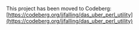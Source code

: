 This project has been moved to Codeberg: [https://codeberg.org/jjfalling/das_uber_perl_utility](https://codeberg.org/jjfalling/das_uber_perl_utility)
